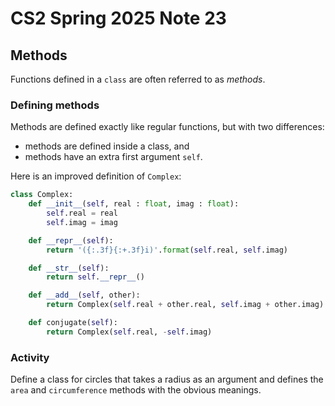 # CS2 Spring 2025 Note 23

## Methods

Functions defined in a `class` are often referred to as *methods*.

### Defining methods

Methods are defined exactly like regular functions, but with two differences:

* methods are defined inside a class, and
* methods have an extra first argument `self`.

Here is an improved definition of `Complex`:

```python
class Complex:
    def __init__(self, real : float, imag : float):
        self.real = real
        self.imag = imag

    def __repr__(self):
        return '({:.3f}{:+.3f}i)'.format(self.real, self.imag)

    def __str__(self):
        return self.__repr__()

    def __add__(self, other):
        return Complex(self.real + other.real, self.imag + other.imag)

    def conjugate(self):
        return Complex(self.real, -self.imag)
```

### Activity

Define a class for circles that takes a radius as an argument and defines the
`area` and `circumference` methods with the obvious meanings.
